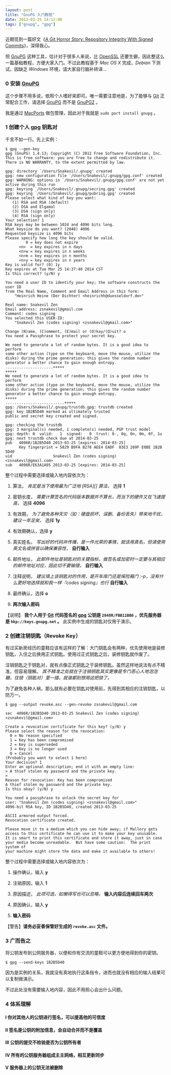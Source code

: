 ```yaml
---
layout: post
title: "GnuPG 入门教程"
date: 2013-03-25 14:12:00
tags: ["gnupg", "gpg"]
---
```


近期觅到一篇好文《[A Git Horror Story: Repository Integrity With Signed Commits](http://mikegerwitz.com/docs/git-horror-story.html)》，深得我心。

但 [GnuPG][] 这种工具，估计对于很多人来说，比 [OpenSSL][] 还要生僻。因此整这么一篇基础教程，方便大家入门。不过此教程基于 *Mac OS X* 完成，*Debian* 下测试，因缺乏 *Windows* 环境，请大家自行脑补转译…

### 0 安装 [GnuPG][]

这个步骤不用多说，依照个人嗜好来即可。唯一需要注意地是，为了能够与 [Git][] 正常配合工作，请选择 [GnuPG][] 而不是 [GnuPG2][GnuPG] 。

我是通过 [MacPorts][] 做包管理，因此对于我就是 `sudo port install gnupg` 。

### 1 创建个人 [gpg][GnuPG] 钥匙对

千言不如一行。先上实例：

    $ gpg --gen-key
    gpg (GnuPG) 1.4.13; Copyright (C) 2012 Free Software Foundation, Inc.
    This is free software: you are free to change and redistribute it.
    There is NO WARRANTY, to the extent permitted by law.

    gpg: directory `/Users/Snakevil/.gnupg' created
    gpg: new configuration file `/Users/Snakevil/.gnupg/gpg.conf' created
    gpg: WARNING: options in `/Users/Snakevil/.gnupg/gpg.conf' are not yet active during this run
    gpg: keyring `/Users/Snakevil/.gnupg/secring.gpg' created
    gpg: keyring `/Users/Snakevil/.gnupg/pubring.gpg' created
    Please select what kind of key you want:
       (1) RSA and RSA (default)
       (2) DSA and Elgamal
       (3) DSA (sign only)
       (4) RSA (sign only)
    Your selection? 1
    RSA keys may be between 1024 and 4096 bits long.
    What keysize do you want? (2048) 4096
    Requested keysize is 4096 bits
    Please specify how long the key should be valid.
             0 = key does not expire
          <n>  = key expires in n days
          <n>w = key expires in n weeks
          <n>m = key expires in n months
          <n>y = key expires in n years
    Key is valid for? (0) 1y
    Key expires at Tue Mar 25 14:37:40 2014 CST
    Is this correct? (y/N) y

    You need a user ID to identify your key; the software constructs the user ID
    from the Real Name, Comment and Email Address in this form:
        "Heinrich Heine (Der Dichter) <heinrichh@duesseldorf.de>"

    Real name: Snakevil Zen
    Email address: zsnakevil@gmail.com
    Comment: codes signing
    You selected this USER-ID:
        "Snakevil Zen (codes signing) <zsnakevil@gmail.com>"

    Change (N)ame, (C)omment, (E)mail or (O)kay/(Q)uit? o
    You need a Passphrase to protect your secret key.

    We need to generate a lot of random bytes. It is a good idea to perform
    some other action (type on the keyboard, move the mouse, utilize the
    disks) during the prime generation; this gives the random number
    generator a better chance to gain enough entropy.
    .....................+++++
    +++++
    We need to generate a lot of random bytes. It is a good idea to perform
    some other action (type on the keyboard, move the mouse, utilize the
    disks) during the prime generation; this gives the random number
    generator a better chance to gain enough entropy.
    +++++
    ..........................+++++
    gpg: /Users/Snakevil/.gnupg/trustdb.gpg: trustdb created
    gpg: key 1B2B5D40 marked as ultimately trusted
    public and secret key created and signed.

    gpg: checking the trustdb
    gpg: 3 marginal(s) needed, 1 complete(s) needed, PGP trust model
    gpg: depth: 0  valid:   1  signed:   0  trust: 0-, 0q, 0n, 0m, 0f, 1u
    gpg: next trustdb check due at 2014-03-25
    pub   4096R/1B2B5D40 2013-03-25 [expires: 2014-03-25]
          Key fingerprint = 5829 B9FA B278 AEE4 EADF  83E3 269F E0BE 1B2B 5D40
    uid                  Snakevil Zen (codes signing) <zsnakevil@gmail.com>
    sub   4096R/E63A1A95 2013-03-25 [expires: 2014-03-25]

整个过程中需要选择或输入地内容依次为：

1. 算法， _肯定是当下使用最为广泛地 [RSA][] 算法，_ 选择 **1**

2. 密钥长度， _需要计算签名的代码版本数据并不算长，而当下的硬件又在飞速提高，_ 选择 **4096**

3. 有效期， _为了避免各种天灾（如：硬盘损坏、误删、备份丢失）带来地干扰，建议一年足矣，_ 选择 **1y**

4. 有效期确认，选择 **y**

5. 真实姓名， _写出好的代码并传播，是一件光荣的事情，就该用真名，但请使用英文名或拼音以确保兼容性，_ **自行输入**

6. 邮件地址， _此邮件地址是钥匙对的关键指标，做签名或加密时一定要与其相应的邮件地址对应，因此切不要输错，_ **自行输入**

7. 注释说明， _建议填上该钥匙对的作用，是开车库门还是保险箱门 :-p，没有什么更好地选择就和我一样『codes signing』也行_ **自行输入**

8. 最终确认，选择 **o**

9. **两次输入密码**

【说明】 **我个人用于 [Git][] 代码签名的 [gpg][GnuPG] 公钥是 `2048R/FBB11BB6` ，优先服务器是 `hkp://keys.gnupg.net` 。** 此实例中生成的钥匙对仅用于演示。

### 2 创建注销钥匙（Revoke Key）

有过买新房经历的童鞋应该有这样的了解：大门钥匙会有两种，优先使用地是装修钥匙，入住之后换用正式钥匙。使用过正式钥匙之后，装修钥匙就作废了。

注销钥匙之于钥匙对，就有点像正式钥匙之于装修钥匙。虽然这样地说法有点不精准，但容易理解。 _其不精准之处就在于注销钥匙其实更像是专门恶心人地泡泡糖，往锁（钥匙对）里一插，就谁都别想用这把锁了。_

为了避免各种人祸，那么就有必要在钥匙对使用前，先得到其相应的注销钥匙，以防万一。

    $ gpg --output revoke.asc --gen-revoke zsnakevil@gmail.com

    sec  4096R/1B2B5D40 2013-03-25 Snakevil Zen (codes signing) <zsnakevil@gmail.com>

    Create a revocation certificate for this key? (y/N) y
    Please select the reason for the revocation:
      0 = No reason specified
      1 = Key has been compromised
      2 = Key is superseded
      3 = Key is no longer used
      Q = Cancel
    (Probably you want to select 1 here)
    Your decision? 1
    Enter an optional description; end it with an empty line:
    > A thief stolen my password and the private key.
    >
    Reason for revocation: Key has been compromised
    A thief stolen my password and the private key.
    Is this okay? (y/N) y

    You need a passphrase to unlock the secret key for
    user: "Snakevil Zen (codes signing) <zsnakevil@gmail.com>"
    4096-bit RSA key, ID 1B2B5D40, created 2013-03-25

    ASCII armored output forced.
    Revocation certificate created.

    Please move it to a medium which you can hide away; if Mallory gets
    access to this certificate he can use it to make your key unusable.
    It is smart to print this certificate and store it away, just in case
    your media become unreadable.  But have some caution:  The print system of
    your machine might store the data and make it available to others!

整个过程中需要选择或输入地内容依次为：

1. 操作确认，输入 **y**

2. 注销原因，输入 **1**

3. 原因描述， _此项可选，如懒得写也可以忽略，_ **输入内容后连续回车两次**

4. 原因确认，输入 **y**

5. **输入密码**

【警告】**请务必妥善保管好生成的 `revoke.asc` 文件。**

### 3 广而告之

将公钥发布到公网服务器，以便和你有交流的童鞋可以更方便地得到你的密钥。

    $ gpg --send-keys 1B2B5D40

因为是实例的关系，我就没有真地执行这条指令，进而也就没有相应的输入结果可以复制做演示。

不过此处没有需要输入地内容，因此不用担心会出什么问题。

### 4 体系理解

#### I 你对其他人的公钥进行签名，可以提高他的可信度

#### II 签名是公钥的附加信息，会自动合并而不是覆盖

#### III 公钥的提交不检验是否为公钥所有者

#### IV 所有的公钥服务器组成主主网络，相互更新同步

#### V 服务器上的公钥无法被删除

[GnuPG]: http://gnupg.org
[OpenSSL]: http://www.openssl.org
[Git]: https://git.wiki.kernel.org/index.php/Git_FAQ
[MacPorts]: http://www.macports.org
